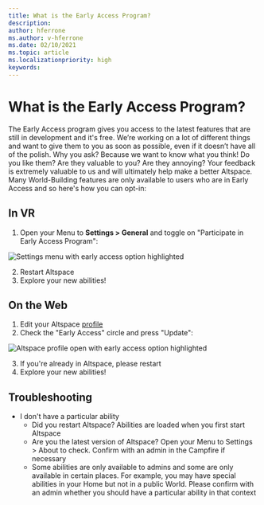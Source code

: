 ```yaml
---
title: What is the Early Access Program?
description: 
author: hferrone
ms.author: v-hferrone
ms.date: 02/10/2021
ms.topic: article
ms.localizationpriority: high
keywords: 
---
```


# What is the Early Access Program?

The Early Access program gives you access to the latest features that are still in development and it's free. We’re working on a lot of different things and want to give them to you as soon as possible, even if it doesn’t have all of the polish. Why you ask? Because we want to know what you think! Do you like them? Are they valuable to you? Are they annoying? Your feedback is extremely valuable to us and will ultimately help make a better Altspace. Many World-Building features are only available to users who are in Early Access and so here's how you can opt-in:

## In VR

1. Open your Menu to **Settings > General** and toggle on "Participate in Early Access Program":

![Settings menu with early access option highlighted]()

2. Restart Altspace
3. Explore your new abilities!

## On the Web

1. Edit your Altspace [profile](https://account.altvr.com/users/sign_in)
2. Check the "Early Access" circle and press "Update":

![Altspace profile open with early access option highlighted]()

3. If you're already in Altspace, please restart
4. Explore your new abilities!

## Troubleshooting

* I don't have a particular ability
    * Did you restart Altspace? Abilities are loaded when you first start Altspace
    * Are you the latest version of Altspace? Open your Menu to Settings > About to check. Confirm with an admin in the Campfire if necessary
    * Some abilities are only available to admins and some are only available in certain places. For example, you may have special abilities in your Home but not in a public World. Please confirm with an admin whether you should have a particular ability in that context